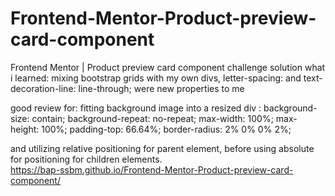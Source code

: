 # Frontend-Mentor-Product-preview-card-component
Frontend Mentor | Product preview card component challenge solution
what i learned: mixing bootstrap grids with my own divs,
letter-spacing: and  text-decoration-line: line-through; were new properties to me

good review for:
fitting background image into a resized div :
background-size: contain;
    background-repeat: no-repeat;
    max-width: 100%;
    max-height: 100%;
    padding-top: 66.64%; 
    border-radius: 2% 0% 0% 2%;
    
and utilizing relative positioning for parent element, before using absolute for positioning for children elements.
\
https://bap-ssbm.github.io/Frontend-Mentor-Product-preview-card-component/
